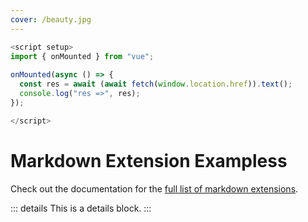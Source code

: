 ```yaml
---
cover: /beauty.jpg
---
```


```ts
<script setup>
import { onMounted } from "vue";
 
onMounted(async () => {
  const res = await (await fetch(window.location.href)).text();
  console.log("res =>", res);
});

</script>
```

# Markdown Extension Exampless

Check out the documentation for the [full list of markdown extensions](https://vitepress.dev/guide/markdown).

::: details
This is a details block.
:::